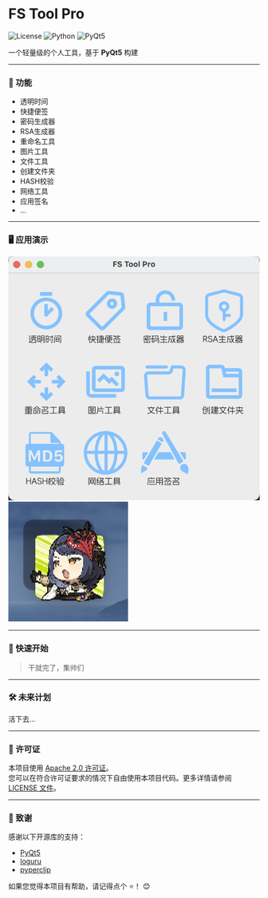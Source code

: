 # FS Tool Pro
![License](https://img.shields.io/badge/license-Apache%202.0-blue)
![Python](https://img.shields.io/badge/python-3.8%2B-blue)
![PyQt5](https://img.shields.io/badge/PyQt5-5.15%2B-orange)

一个轻量级的个人工具，基于 **PyQt5** 构建

---

### 🌟 功能
* 透明时间
* 快捷便签
* 密码生成器
* RSA生成器
* 重命名工具
* 图片工具
* 文件工具
* 创建文件夹
* HASH校验
* 网络工具
* 应用签名
* ...

---

### 🖥️ 应用演示

![应用截图](https://raw.githubusercontent.com/flowstone/fs-tool-pro/main/resources/preview/preview_app_main.png)
![应用截图](https://raw.githubusercontent.com/flowstone/fs-tool-pro/main/resources/preview/preview_app_float.png)


---

### 🚀 快速开始

>干就完了，集帅们


---

### 🛠️ 未来计划
活下去...

---
### 📜 许可证

本项目使用 [Apache 2.0 许可证](https://github.com/flowstone/FS-Tool-Pro/blob/main/LICENSE)。  
您可以在符合许可证要求的情况下自由使用本项目代码。更多详情请参阅 [LICENSE 文件](https://github.com/flowstone/FS-Tool-Pro/blob/main/LICENSE)。

---

### 🙌 致谢

感谢以下开源库的支持：

- [PyQt5](https://www.riverbankcomputing.com/software/pyqt/intro)
- [loguru](https://github.com/Delgan/loguru)
- [pyperclip](https://github.com/asweigart/pyperclip)

如果您觉得本项目有帮助，请记得点个 ⭐️！ 😊